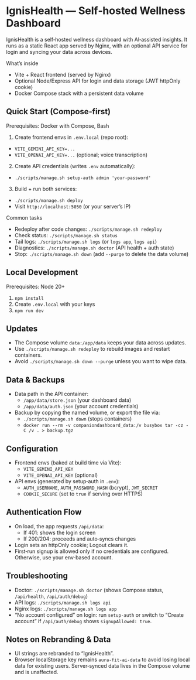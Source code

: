 # IgnisHealth — Self‑hosted Wellness Dashboard

IgnisHealth is a self‑hosted wellness dashboard with AI‑assisted insights. It runs as a static React app served by Nginx, with an optional API service for login and syncing your data across devices.

What’s inside
- Vite + React frontend (served by Nginx)
- Optional Node/Express API for login and data storage (JWT httpOnly cookie)
- Docker Compose stack with a persistent data volume

## Quick Start (Compose‑first)

Prerequisites: Docker with Compose, Bash

1) Create frontend envs in `.env.local` (repo root):
- `VITE_GEMINI_API_KEY=...`
- `VITE_OPENAI_API_KEY=...` (optional; voice transcription)

2) Create API credentials (writes `.env` automatically):
- `./scripts/manage.sh setup-auth admin 'your-password'`

3) Build + run both services:
- `./scripts/manage.sh deploy`
- Visit `http://localhost:5050` (or your server’s IP)

Common tasks
- Redeploy after code changes: `./scripts/manage.sh redeploy`
- Check status: `./scripts/manage.sh status`
- Tail logs: `./scripts/manage.sh logs` (or `logs app`, `logs api`)
- Diagnostics: `./scripts/manage.sh doctor` (API health + auth state)
- Stop: `./scripts/manage.sh down` (add `--purge` to delete the data volume)

## Local Development

Prerequisites: Node 20+

1) `npm install`
2) Create `.env.local` with your keys
3) `npm run dev`

## Updates

- The Compose volume `data:/app/data` keeps your data across updates.
- Use `./scripts/manage.sh redeploy` to rebuild images and restart containers.
- Avoid `./scripts/manage.sh down --purge` unless you want to wipe data.

## Data & Backups

- Data path in the API container:
  - `/app/data/store.json` (your dashboard data)
  - `/app/data/auth.json` (your account credentials)
- Backup by copying the named volume, or export the file via:
  - `./scripts/manage.sh down` (stops containers)
  - `docker run --rm -v companiondashboard_data:/v busybox tar -cz -C /v . > backup.tgz`

## Configuration

- Frontend envs (baked at build time via Vite):
  - `VITE_GEMINI_API_KEY`
  - `VITE_OPENAI_API_KEY` (optional)
- API envs (generated by setup‑auth in `.env`):
  - `AUTH_USERNAME`, `AUTH_PASSWORD_HASH` (bcrypt), `JWT_SECRET`
  - `COOKIE_SECURE` (set to `true` if serving over HTTPS)

## Authentication Flow

- On load, the app requests `/api/data`:
  - If 401: shows the login screen
  - If 200/204: proceeds and auto‑syncs changes
- Login sets an httpOnly cookie; Logout clears it.
- First‑run signup is allowed only if no credentials are configured. Otherwise, use your env‑based account.

## Troubleshooting

- Doctor: `./scripts/manage.sh doctor` (shows Compose status, `/api/health`, `/api/auth/debug`)
- API logs: `./scripts/manage.sh logs api`
- Nginx logs: `./scripts/manage.sh logs app`
- “No account configured” on login: run `setup-auth` or switch to “Create account” if `/api/auth/debug` shows `signupAllowed: true`.

## Notes on Rebranding & Data

- UI strings are rebranded to “IgnisHealth”.
- Browser localStorage key remains `aura-fit-ai-data` to avoid losing local data for existing users. Server‑synced data lives in the Compose volume and is unaffected.
